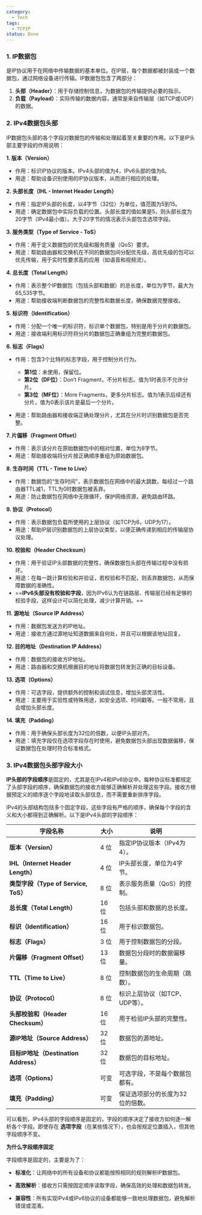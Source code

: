 ```yaml
---
category:
  - Tech
tags:
  - TCPIP
status: Done
---
```

### 1. IP数据包

是IP协议用于在网络中传输数据的基本单位。在IP层，每个数据都被封装成一个数据包，通过网络设备进行传输。IP数据包包含了两部分：

1. **头部（Header）**：用于存储控制信息，为数据包的传输提供必要的指示。
2. **负载（Payload）**：实际传输的数据内容，通常是来自传输层（如TCP或UDP）的数据。

### 2. IPv4数据包头部

 IP数据包头部的各个字段对数据包的传输和处理起着至关重要的作用。以下是IP头部主要字段的作用说明：

**1. 版本（Version）**

- 作用：标识IP协议的版本。IPv4头部的值为4，IPv6头部的值为6。
- 用途：帮助设备识别使用的IP协议版本，从而进行相应的处理。

**2. 头部长度（IHL - Internet Header Length）**

- 作用：指定IP头部的长度，以4字节（32位）为单位，值范围为5到15。
- 用途：确定数据包中实际负载的位置。头部长度的值如果是5，则头部长度为20字节（IPv4最小值）。大于20字节的情况表示头部包含选项字段。

**3. 服务类型（Type of Service - ToS）**

- 作用：用于定义数据包的优先级和服务质量（QoS）要求。
- 用途：帮助路由器和交换机在不同的数据包间分配优先级，高优先级的包可以优先传输，用于实时性要求高的应用（如语音和视频流）。

**4. 总长度（Total Length）**

- 作用：表示整个IP数据包（包括头部和数据）的总长度，单位为字节，最大为65,535字节。
- 用途：帮助接收端判断数据包的完整性和数据长度，确保数据完整接收。

**5. 标识符（Identification）**

- 作用：分配一个唯一的标识符，标识单个数据包，特别是用于分片的数据包。
- 用途：接收端利用标识符将分片的数据包正确重组为完整的数据包。

**6. 标志（Flags）**

- 作用：包含3个比特的标志字段，用于控制分片行为。

    - **第1位**：未使用，保留位。
    - **第2位（DF位）**：Don’t Fragment，不分片标志。值为1时表示不允许分片。
    - **第3位（MF位）**：More Fragments，更多分片标志。值为1表示后续还有分片，值为0表示该片是最后一个分片。
- 用途：帮助路由器和接收端正确处理分片，尤其在分片时识别数据包是否完整。

**7. 片偏移（Fragment Offset）**

- 作用：表示该分片在原始数据包中的相对位置，单位为8字节。
- 用途：帮助接收端将分片按正确顺序重组为原始数据包。

**8. 生存时间（TTL - Time to Live）**

- 作用：数据包的“生存时间”，表示数据包在网络中的最大跳数，每经过一个路由器TTL减1，TTL为0时数据包被丢弃。
- 用途：防止数据包在网络中无限循环，保护网络资源，避免路由环路。

**9. 协议（Protocol）**

- 作用：表示数据包负载所使用的上层协议（如TCP为6，UDP为17）。
- 用途：帮助IP层识别数据包的上层协议类型，以便正确传递到相应的传输层协议处理。

**10. 校验和（Header Checksum）**

- 作用：用于验证IP头部数据的完整性，确保数据包头部在传输过程中没有损坏。
- 用途：在每一跳计算校验和并验证，若校验和不匹配，则丢弃数据包，从而保障数据的准确性。
- ==**IPv6头部没有校验和字段**，因为IPv6认为在链路层、传输层已经有足够的校验手段，这样设计可以简化处理，减少计算开销。==

**11. 源地址（Source IP Address）**

- 作用：数据包发送方的IP地址。
- 用途：接收方通过源地址知道数据来自何处，并且可以根据该地址回复。

**12. 目的地址（Destination IP Address）**

- 作用：数据包的接收方IP地址。
- 用途：路由器和交换机根据目的地址将数据包转发到正确的目标设备。

**13. 选项（Options）**

- 作用：可选字段，提供额外的控制和调试信息，增加头部灵活性。
- 用途：主要用于实验性或特殊用途，如安全选项、时间戳等。一般不常用，且会增加头部长度。

**14. 填充（Padding）**

- 作用：用于确保头部长度为32位的倍数，以便IP头部对齐。
- 用途：填充字段仅在选项字段存在时使用，避免数据包头部出现数据偏移，保证数据包在处理时符合标准格式。

### 3. IPv4数据包头部字段大小

**IP头部的字段顺序**是固定的，尤其是在IPv4和IPv6协议中。每种协议标准都规定了头部字段的顺序，确保数据包的接收方能够正确解析并处理这些字段。接收方根据预定义的顺序逐个字段地读取头部信息，而不需要重新排序字段。

IPv4的头部结构包括多个固定字段，这些字段有严格的顺序，确保每个字段的含义和大小都得到正确解析。以下是IPv4头部的字段顺序：

| **字段名称**                        | **大小** | **说明**             |
| ------------------------------- | ------ | ------------------ |
| **版本（Version）**                 | 4 位    | 指定IP协议版本（IPv4为4）。  |
| **IHL（Internet Header Length）** | 4 位    | IP头部长度，单位为4字节。     |
| **类型字段（Type of Service, ToS）**  | 8 位    | 表示服务质量（QoS）的控制。    |
| **总长度（Total Length）**           | 16 位   | 包括头部和数据的总长度。       |
| **标识（Identification）**          | 16 位   | 用于标识数据包。           |
| **标志（Flags）**                   | 3 位    | 用于控制数据包的分段。        |
| **片偏移（Fragment Offset）**        | 13 位   | 数据包分段时的数据偏移量。      |
| **TTL（Time to Live）**           | 8 位    | 控制数据包的生命周期（跳数）。    |
| **协议（Protocol）**                | 8 位    | 标识上层协议（如TCP、UDP等）。 |
| **头部校验和（Header Checksum）**      | 16 位   | 用于检验IP头部的完整性。      |
| **源IP地址（Source Address）**       | 32 位   | 数据包的源地址。           |
| **目标IP地址（Destination Address）** | 32 位   | 数据包的目标地址。          |
| **选项（Options）**                 | 可变     | 可选字段，不是每个数据包都有。    |
| **填充（Padding）**                 | 可变     | 保证选项部分的长度为32位的倍数。  |

可以看到，IPv4头部的字段顺序是固定的，字段的顺序决定了接收方如何逐一解析各个字段。即使存在 **选项字段**（在某些情况下），也会按规定位置插入，但其他字段顺序不变。


**为什么字段顺序固定**

字段顺序是固定的，主要是为了：

 - **标准化**：让网络中的所有设备和协议都能按照相同的规则解析IP数据包。

- **高效解析**：接收方只需按固定顺序读取字段，确保高效的处理和数据包转发。

- **兼容性**：所有实现IPv4或IPv6协议的设备都能够一致地处理数据包，避免解析错误或混淆。
